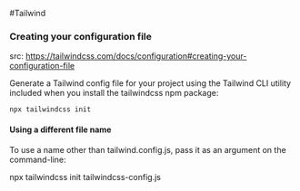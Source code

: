 #Tailwind

### Creating your configuration file

src: https://tailwindcss.com/docs/configuration#creating-your-configuration-file

Generate a Tailwind config file for your project using the Tailwind CLI utility included when you install the tailwindcss npm package:

    npx tailwindcss init

#### Using a different file name

To use a name other than tailwind.config.js, pass it as an argument on the command-line:

npx tailwindcss init tailwindcss-config.js
